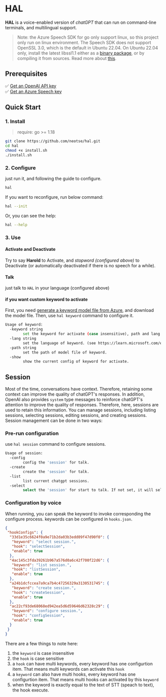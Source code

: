 # HAL

**HAL** is a voice-enabled version of *chatGPT* that can run on command-line terminals, and multilingual support.

> Note: the Azure Speech SDK for go only support linux, so this project only run on linux environment. The Speech SDK does not support OpenSSL 3.0, which is the default in Ubuntu 22.04. On Ubuntu 22.04 only, install the latest libssl1.1 either as a [binary package](http://security.ubuntu.com/ubuntu/pool/main/o/openssl/), or by compiling it from sources. Read more about [this](https://learn.microsoft.com/en-us/azure/cognitive-services/speech-service/quickstarts/setup-platform?tabs=windows%2Cubuntu%2Cdotnet%2Cjre%2Cmaven%2Cnodejs%2Cmac%2Cpypi&pivots=programming-language-go).

## Prerequisites

✅ [Get an OpenAI API key](https://platform.openai.com/account/api-keys) <br/>
✅ [Get an Azure Speech key](https://learn.microsoft.com/en-us/azure/cognitive-services/cognitive-services-apis-create-account) <br/>

## Quick Start

### 1. Install

> require: go >= 1.18

```bash
git clone https://github.com/neotse/hal.git
cd hal
chmod +x install.sh
./install.sh
```

### 2. Configure

just run it, and following the guide to configure. 
```bash
hal
```

If you want to reconfigure, run below command:

```bash
hal --init
```
Or, you can see the help:

```bash
hal --help
```

### 3. Use

#### Activate and Deactivate

Try to say **Harold** to Activate, and *stopword (configured above)* to Deactivate (or automatically deactivated if there is no speech for a while). 

#### Talk

just talk to `HAL` in your language (configured above)

#### if you want custom keyword to activate

First, you need [generate a keyword model file from Azure](https://learn.microsoft.com/en-us/azure/cognitive-services/speech-service/custom-keyword-basics?pivots=programming-language-python), and download the model file. Then, use `hal keyword` command to configure it.

```bash
Usage of keyword:
  -keyword string
        set the keyword for activate (case insensitive), path and lang must be set at same time.
  -lang string
        set the language of keyword. (see https://learn.microsoft.com/en-us/azure/cognitive-services/speech-service/language-support?tabs=stt)
  -path string
        set the path of model file of keyword.
  -show
        show the current config of keyword for activate.
```

## Session

Most of the time, conversations have context. Therefore, retaining some context can improve the quality of chatGPT's responses. In addition, OpenAI also provides `system` type messages to reinforce chatGPT's attention to improve the quality of responses. Therefore, here, sessions are used to retain this information. You can manage sessions, including listing sessions, selecting sessions, editing sessions, and creating sessions. Session management can be done in two ways:

### Pre-run configuration

use `hal session` command to configure sessions.

```bash
Usage of session:
  -config
        config the 'session' for talk. 
  -create
        create the 'session' for talk. 
  -list
        list current chatgpt sessions.
  -select
        select the 'session' for start to talk. If not set, it will select the session recently used.
```

### Configuration by voice

When running, you can speak the keyword to invoke corresponding the configure process. keywords can be configured in `hooks.json`.

```json
{
 "hookConfigs": {
  "33d1e35c6624f0a9e71b2da03b3edd09f47d90f0": {
   "keyword": "select session.",
   "hook": "selectSession",
   "enable": true
  },
  "4ac145c3fda39261b967a576d0a6c42f700f22d6": {
   "keyword": "list session.",
   "hook": "listSession",
   "enable": true
  },
  "a24b1dcfccea7a9ca7b4c47256329a3130531745": {
   "keyword": "create session.",
   "hook": "createSession",
   "enable": true
  },
  "ac22cf93de68068ed942ea5d6d59646d62328c29": {
   "keyword": "configure session.",
   "hook": "configSession",
   "enable": true
  }
 }
}
```

There are a few things to note here:

1. the `keyword` is case insensitive
2. the `hook` is case sensitive
3. a `hook` can have multi keywords, every keyword has one configurtion item. That means multi keywords can activate this `hook`
4. a `keyword` can also have multi hooks, every keyword has one configurtion item. That means multi hooks can activated by this `keyword`
5. when the keyword is exactly equal to the text of STT (speach to text), the hook execute.